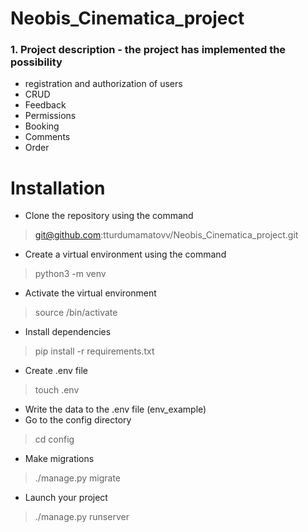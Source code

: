 <h1>Neobis_Cinematica_project</h1>

<h3>1. Project description -
the project has implemented the possibility</h3>

+ registration and authorization of users
+ CRUD
+ Feedback
+ Permissions
+ Booking
+ Comments
+ Order

<h1>Installation</h1>

+ Clone the repository using the command

> git@github.com:tturdumamatovv/Neobis_Cinematica_project.git

+ Create a virtual environment using the command

> python3 -m venv <name of your environment> 

+ Activate the virtual environment

> source <name of your environment>/bin/activate

+ Install dependencies

> pip install -r requirements.txt 

+ Create .env file

> touch .env

+ Write the data to the .env file
  (env_example)
+ Go to the config directory

> cd config

+ Make migrations

>  ./manage.py migrate

+ Launch your project

> ./manage.py runserver